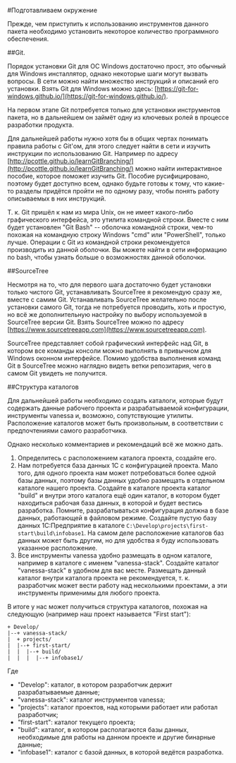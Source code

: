 ﻿#Подготавливаем окружение

Прежде, чем приступить к использованию инструментов данного пакета необходимо установить
некоторое количество программного обеспечения.

##Git.

Порядок установки Git для ОС Windows достаточно прост, это обычный для Windows
инсталлятор, однако некоторые шаги могут вызвать вопросы. В сети можно найти
множество инструкций и описаний его установки. Взять Git для Windows можно здесь:
[https://git-for-windows.github.io/](https://git-for-windows.github.io/). 

На первом этапе Git потребуется только для установки инструментов пакета, но в дальнейшем
он займёт одну из ключевых ролей в процессе разработки продукта.

Для дальнейшей работы нужно хотя бы в общих чертах понимать правила работы с Git'ом, для
этого следует найти в сети и изучить инструкции по использованию Git. Например по адресу
[http://pcottle.github.io/learnGitBranching/](http://pcottle.github.io/learnGitBranching/)
можно найти интерактивное пособие, которое поможет изучить Git. Пособие русифицировано,
поэтому будет доступно всем, однако будьте готовы к тому, что какие-то разделы придётся
пройти не по одному разу, чтобы понять работу описываемых в них инструкций.

Т. к. Git пришёл к нам из мира Unix, он не имеет какого-либо графического интерфейса,
это утилита командной строки. Вместе с ним будет установлен "Git Bash" -- оболочка
командной строки, чем-то похожая на командную строку Windows "cmd" или "PowerShell", 
только лучше. Операции с Git из командной строки рекомендуется производить из данной
оболочки. Вы можете найти в сети информацию по bash, чтобы узнать больше о возможностях
данной оболочки.

##SourceTree

Несмотря на то, что для первого шага достаточно будет установки только чистого Git,
устанавливать SourceTree я рекомендую сразу же, вместе с самим Git. Устанавливать
SourceTree желательно после установки самого Git, тогда не потребуется проводить,
хоть и простую, но всё же дополнительную настройку по выбору используемой в SourceTree
версии Git. Взять SourceTree можно по адресу
[https://www.sourcetreeapp.com](https://www.sourcetreeapp.com). 

SourceTree представляет собой графический интерфейс над Git, в котором все команды
консоли можно выполнять в привычном для Windows оконном интерфейсе. Помимо удобства
выполнения команд Git в SourceTree можно наглядно видеть ветки репозитария, чего в
самом Git увидеть не получится. 

##Структура каталогов

Для дальнейшей работы необходимо создать каталоги, которые будут содержать данные
рабочего проекта и разрабатываемой конфигурации, инструменты vanessa и, возможно,
сопутствующие утилиты. Расположение каталогов может быть произвольным, в соответствии
с предпочтениями самого разработчика.

Однако несколько комментариев и рекомендаций всё же можно дать.
1. Определитесь с расположением каталога проекта, создайте его.
2. Нам потребуется база данных 1С с конфигурацией проекта.
Мало того, для одного проекта нам может потребоваться более одной базы данных,
поэтому базы данных удобно размещать в отдельном каталоге нашего проекта. Создайте
в каталоге проекта каталог "build" и внутри этого каталога ещё один каталог, в
котором будет находиться рабочая база данных, в которой и будет вестись разработка.
Помните, разрабатываться конфигурация должна в базе данных, работающей в файловом
режиме. Создайте пустую базу данных 1С:Предприятие в каталоге
`C:\Develop\projects\first-start\build\infobase1`. На самом деле расположение каталогов
баз данных может быть другим, но для удобства я буду использовать указанное расположение.
3. Все инструменты vanessa удобно размещать в одном каталоге, например в каталоге
с именем "vanessa-stack". Создайте каталог "vanessa-stack" в удобном для вас месте.
Размещать данный каталог внутри каталога проекта не рекомендуется, т. к. разработчик
может вести работу над несколькими проектами, а эти инструменты применимы для любого
проекта.

В итоге у нас может получиться структура каталогов, похожая на следующую (например
наш проект называется "First start"):

    + Develop/
    |--+ vanessa-stack/
    |  + projects/
    |  |--+ first-start/
    |  |  |--+ build/
    |  |  |  |--+ infobase1/

Где
* "Develop": каталог, в котором разработчик держит разрабатываемые данные;
* "vanessa-stack": каталог инструментов vanessa;
* "projects": каталог проектов, над которыми работает или работал разработчик;
* "first-start": каталог текущего проекта;
* "build": каталог, в котором располагаются базы данных, необходимые для работы на данном
проекте и другие бинарные данные;
* "infobase1": каталог с базой данных, в которой ведётся разработка.
